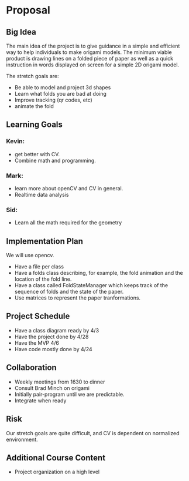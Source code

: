 # Proposal

## Big Idea

The main idea of the project is to give guidance in a simple and efficient way to help individuals to make origami models.
The minimum viable product is drawing lines on a folded piece of paper as well as a quick instruction in words displayed on screen for a simple 2D origami model.

The stretch goals are:
- Be able to model and project 3d shapes
- Learn what folds you are bad at doing
- Improve tracking (qr codes, etc)
- animate the fold

## Learning Goals

### Kevin:
- get better with CV.
- Combine math and programming.

### Mark:
- learn more about openCV and CV in general.
- Realtime data analysis

### Sid:
- Learn all the math required for the geometry

## Implementation Plan
We will use opencv.

- Have a file per class
- Have a folds class describing, for example, the fold animation and the location of the fold line.
- Have a class called FoldStateManager which keeps track of the sequence of folds and the state of the paper.
- Use matrices to represent the paper tranformations.

## Project Schedule
- Have a class diagram ready by 4/3
- Have the project done by 4/28
- Have the MVP 4/6
- Have code mostly done by 4/24

## Collaboration
- Weekly meetings from 1630 to dinner
- Consult Brad Minch on origami
- Initially pair-program until we are predictable.
- Integrate when ready

## Risk
Our stretch goals are quite difficult, and CV is dependent on normalized environment.

## Additional Course Content
- Project organization on a high level
